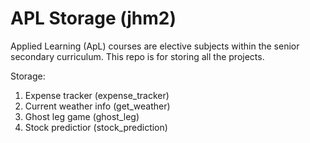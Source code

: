 # APL Storage (jhm2)
Applied Learning (ApL) courses are elective subjects within the senior secondary curriculum. This repo is for storing all the projects.

Storage:
1. Expense tracker (expense_tracker)
2. Current weather info (get_weather)
3. Ghost leg game (ghost_leg)
4. Stock predictior (stock_prediction)